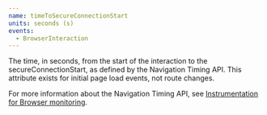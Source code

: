 ```yaml
---
name: timeToSecureConnectionStart
units: seconds (s)
events:
  - BrowserInteraction
---
```


The time, in seconds, from the start of the interaction to the secureConnectionStart, as defined by the Navigation Timing API. This attribute exists for initial page load events, not route changes.

For more information about the Navigation Timing API, see [Instrumentation for Browser monitoring](/docs/browser/new-relic-browser/page-load-timing-resources/instrumentation-browser-monitoring#navigation-api).